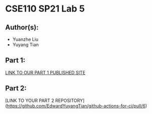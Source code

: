 # CSE110 SP21 Lab 5

## Author(s):
- Yuanzhe Liu
- Yuyang Tian

## Part 1:

[LINK TO OUR PART 1 PUBLISHED SITE](https://yuanzhe-liu6.github.io/Lab5/)

## Part 2:

[LINK TO YOUR PART 2 REPOSITORY] (https://github.com/EdwardYuyangTian/github-actions-for-ci/pull/6)
